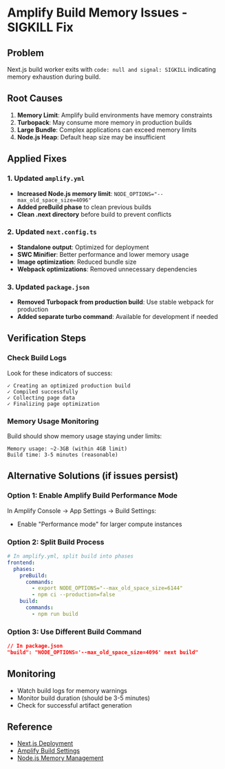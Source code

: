 # Amplify Build Memory Issues - SIGKILL Fix

## Problem
Next.js build worker exits with `code: null and signal: SIGKILL` indicating memory exhaustion during build.

## Root Causes
1. **Memory Limit**: Amplify build environments have memory constraints
2. **Turbopack**: May consume more memory in production builds
3. **Large Bundle**: Complex applications can exceed memory limits
4. **Node.js Heap**: Default heap size may be insufficient

## Applied Fixes

### 1. Updated `amplify.yml`
- **Increased Node.js memory limit**: `NODE_OPTIONS="--max_old_space_size=4096"`
- **Added preBuild phase** to clean previous builds
- **Clean .next directory** before build to prevent conflicts

### 2. Updated `next.config.ts`
- **Standalone output**: Optimized for deployment
- **SWC Minifier**: Better performance and lower memory usage
- **Image optimization**: Reduced bundle size
- **Webpack optimizations**: Removed unnecessary dependencies

### 3. Updated `package.json`
- **Removed Turbopack from production build**: Use stable webpack for production
- **Added separate turbo command**: Available for development if needed

## Verification Steps

### Check Build Logs
Look for these indicators of success:
```
✓ Creating an optimized production build
✓ Compiled successfully
✓ Collecting page data
✓ Finalizing page optimization
```

### Memory Usage Monitoring
Build should show memory usage staying under limits:
```
Memory usage: ~2-3GB (within 4GB limit)
Build time: 3-5 minutes (reasonable)
```

## Alternative Solutions (if issues persist)

### Option 1: Enable Amplify Build Performance Mode
In Amplify Console → App Settings → Build Settings:
- Enable "Performance mode" for larger compute instances

### Option 2: Split Build Process
```yml
# In amplify.yml, split build into phases
frontend:
  phases:
    preBuild:
      commands:
        - export NODE_OPTIONS="--max_old_space_size=6144"
        - npm ci --production=false
    build:
      commands:
        - npm run build
```

### Option 3: Use Different Build Command
```json
// In package.json
"build": "NODE_OPTIONS='--max_old_space_size=4096' next build"
```

## Monitoring
- Watch build logs for memory warnings
- Monitor build duration (should be 3-5 minutes)
- Check for successful artifact generation

## Reference
- [Next.js Deployment](https://nextjs.org/docs/deployment)
- [Amplify Build Settings](https://docs.amplify.aws/cli/usage/build-settings/)
- [Node.js Memory Management](https://nodejs.org/api/cli.html#--max-old-space-sizesize-in-megabytes)